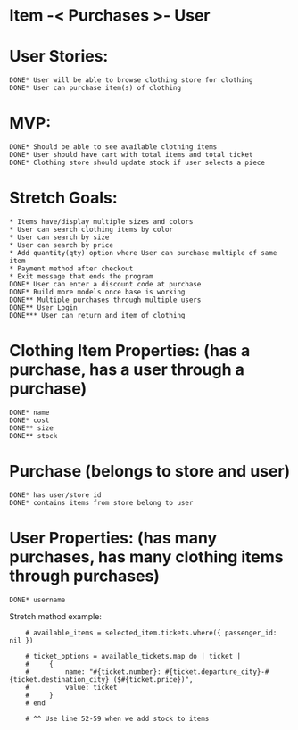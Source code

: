 # Item -< Purchases >- User

# User Stories: 
    DONE* User will be able to browse clothing store for clothing
    DONE* User can purchase item(s) of clothing

# MVP:
    DONE* Should be able to see available clothing items
    DONE* User should have cart with total items and total ticket
    DONE* Clothing store should update stock if user selects a piece 
    
# Stretch Goals:
    * Items have/display multiple sizes and colors
    * User can search clothing items by color
    * User can search by size
    * User can search by price
    * Add quantity(qty) option where User can purchase multiple of same item
    * Payment method after checkout
    * Exit message that ends the program
    DONE* User can enter a discount code at purchase
    DONE* Build more models once base is working
    DONE** Multiple purchases through multiple users 
    DONE** User Login
    DONE*** User can return and item of clothing
    

# Clothing Item Properties: (has a purchase, has a user through a purchase)
    DONE* name
    DONE* cost
    DONE** size
    DONE** stock
    
<!-- # Purhcase(Cart) (belongs to store and user)
    * has user/item id([4, 5, 6])
    * contains items from store belong to user
    * total items
    * total cost -->

# Purchase (belongs to store and user)
    DONE* has user/store id 
    DONE* contains items from store belong to user

# User Properties: (has many purchases, has many clothing items through purchases)
    DONE* username  

<!-- # Clothing Properties: (belongs to store and user)
    * brand name
    * item category
    * item name
    * item size
    * item price -->

Stretch method example:

        # available_items = selected_item.tickets.where({ passenger_id: nil })

        # ticket_options = available_tickets.map do | ticket |
        #     {
        #         name: "#{ticket.number}: #{ticket.departure_city}-#{ticket.destination_city} ($#{ticket.price})",
        #         value: ticket
        #     }
        # end

        # ^^ Use line 52-59 when we add stock to items
